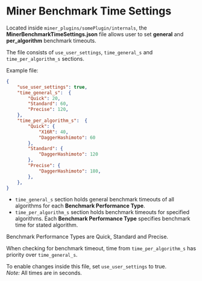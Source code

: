 # Miner Benchmark Time Settings

Located inside `miner_plugins/somePlugin/internals`, the **MinerBenchmarkTimeSettings.json** file allows user to set **general** and **per_algorithm** benchmark timeouts.

The file consists of `use_user_settings`, `time_general_s` and `time_per_algorithm_s` sections.


Example file: 
```JSON
{
    "use_user_settings": true,
    "time_general_s":  {
        "Quick": 20,
        "Standard": 60,
        "Precise": 120,
    },
    "time_per_algorithm_s":  {
        "Quick": {
            "X16R": 40,
            "DaggerHashimoto": 60
        },
        "Standard": {
            "DaggerHashimoto": 120
        },
        "Precise": {
            "DaggerHashimoto": 180,
        },
    },
}
```

- `time_general_s` section holds general benchmark timeouts of all algorithms for each **Benchmark Performance Type**.<br>
- `time_per_algorithm_s` section holds benchmark timeouts for specified algorithms. Each **Benchmark Performance Type** specifies benchmark time for stated algorithm. <br>

Benchmark Performance Types are Quick, Standard and Precise.

When checking for benchmark timeout, time from `time_per_algorithm_s` has priority over `time_general_s`.<br>

To enable changes inside this file, set `use_user_settings` to true.<br>
*Note:* All times are in seconds.<br>
